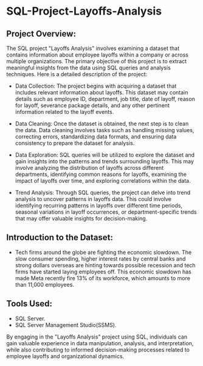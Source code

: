 # SQL-Project-Layoffs-Analysis

## Project Overview:
The SQL project "Layoffs Analysis" involves examining a dataset that contains information about employee layoffs within a company or across multiple organizations. The primary objective of this project is to extract meaningful insights from the data using SQL queries and analysis techniques. Here is a detailed description of the project:

* Data Collection: The project begins with acquiring a dataset that includes relevant information about layoffs. This dataset may contain details such as employee ID, department, job title, date of layoff, reason for layoff, severance package details, and any other pertinent information related to the layoff events.

* Data Cleaning: Once the dataset is obtained, the next step is to clean the data. Data cleaning involves tasks such as handling missing values, correcting errors, standardizing data formats, and ensuring data consistency to prepare the dataset for analysis.

* Data Exploration: SQL queries will be utilized to explore the dataset and gain insights into the patterns and trends surrounding layoffs. This may involve analyzing the distribution of layoffs across different departments, identifying common reasons for layoffs, examining the impact of layoffs over time, and exploring correlations within the data.

* Trend Analysis: Through SQL queries, the project can delve into trend analysis to uncover patterns in layoffs data. This could involve identifying recurring patterns in layoffs over different time periods, seasonal variations in layoff occurrences, or department-specific trends that may offer valuable insights for decision-making.

## Introduction to the Dataset:
* Tech firms around the globe are fighting the economic slowdown. The slow consumer spending, higher interest rates by central banks and strong dollars overseas are hinting towards possible recession and tech firms have started laying employees off. This economic slowdown has made Meta recently fire 13% of its workforce, which amounts to more than 11,000 employees.

## Tools Used:
* SQL Server.
* SQL Server Management Studio(SSMS).

By engaging in the "Layoffs Analysis" project using SQL, individuals can gain valuable experience in data manipulation, analysis, and interpretation, while also contributing to informed decision-making processes related to employee layoffs and organizational dynamics.
